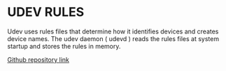 # UDEV RULES

Udev uses rules files that determine how it identifies devices and creates device names. The udev daemon ( udevd ) reads the rules files at system startup and stores the rules in memory.

[Github repository link](https://github.com/gajena/Advanced-Aerial-Robotics-Setup)
